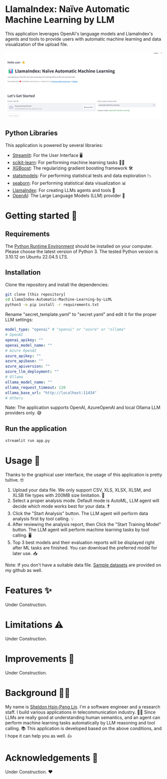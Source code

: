 # LlamaIndex: Naïve Automatic Machine Learning by LLM
This application leverages OpenAI's language models and LlamaIndex's agents and tools to provide users with automatic machine learning and data visualization of the upload file. 

![application homepage](./homepage.png)

## Python Libraries
This application is powered by several libraries:
- [Streamlit](https://streamlit.io/): For the User Interface 🖥️
- [scikit-learn](https://scikit-learn.org/stable/): For performing machine learning tasks 🧑‍💻
- [XGBoost](https://xgboost.ai/): The regularizing gradient boosting framework 🛠️
- [statsmodels](https://www.statsmodels.org/stable/index.html): For performing statistical tests and data exploration 📉
- [seaborn](https://seaborn.pydata.org/): For performing statistical data visualization 📊
- [LlamaIndex](https://www.llamaindex.ai/): For creating LLMs agents and tools 🔗
- [OpenAI](https://openai.com/): The Large Language Models (LLM) provider 🧠


# Getting started 🏁

## Requirements

The [Python Runtime Environment](https://www.python.org/) should be installed on your computer.
Please choose the latest version of Python 3. The tested Python version is 3.10.12 on Ubuntu 22.04.5 LTS.


## Installation

Clone the repository and install the dependencies:

```bash
git clone [this repository]
cd LlamaIndex-Automatic-Machine-Learning-by-LLML
python3 -m pip install -r requirements.txt
```

Rename "secret_template.yaml" to "secret.yaml" and edit it for the proper LLM settings:
```yaml
model_type: "openai" # "openai" or "azure" or "ollama"
# OpenAI
openai_apikey: ""
openai_model_name: ""
# Azure OpenAI
azure_apikey: ""
azure_apibase: ""
azure_apiversion: ""
azure_llm_deployment: ""
# Ollama
ollama_model_name: ""
ollama_request_timeout: 120
ollama_base_url: "http://localhost:11434"
# Others
```

Nate: The application supports OpenAI, AzureOpenAI and local Ollama LLM providers only. 😅

## Run the application

```bash
streamlit run app.py
```
 
# Usage 📖

Thanks to the graphical user interface, the usage of this application is pretty tuitive. 🤓

1. Upload your data file. We only support CSV, XLS, XLSX, XLSM, and XLSB file types with 200MB size limitation. 📂
2. Select a proper analysis mode. Default mode is AutoML, LLM agent will decide which mode works best for your data. ❓
3. Click the "Start Analysis" button. The LLM agent will perform data analysis first by tool calling. 💡
4. After reviewing the analysis report, then Click the "Start Training Model" button. The LLM agent will perform machine learning tasks by tool calling. 🖥️
5. Top 3 best models and their evaluation reports will be displayed right after ML tasks are finished. You can download the preferred model for later use. 📥

Note: If you don't have a suitable data file. [Sample datasets](https://github.com/hsinpeng/sample_datasets.git) are provided on my github as well.


# Features ✨
Under Construction.


# Limitations ⚠️
Under Construction.


# Improvements 🚀
Under Construction.


# Background 🧑‍🎓
My name is [Sheldon Hsin-Peng Lin](https://www.linkedin.com/in/sheldon-hsin-peng-lin-51306685/). I'm a software engineer and a research staff. I build various applications in telecommunication industry. 👨‍🔧
Since LLMs are really good at understanding human semantics, and an agent can perform machine learning tasks automatically by LLM reasoning and tool calling. 📚
This application is developed based on the above conditions, and I hope it can help you as well. 👍


# Acknowledgements 🙏
Under Construction. ❤️